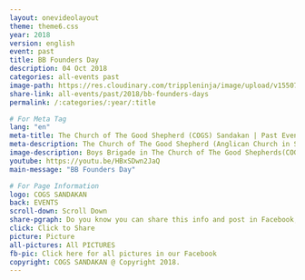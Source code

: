 ```yaml
---
layout: onevideolayout
theme: theme6.css
year: 2018
version: english
event: past
title: BB Founders Day
description: 04 Oct 2018
categories: all-events past
image-path: https://res.cloudinary.com/trippleninja/image/upload/v1550734422/Boys%20Brigade/bb-founders-day.jpg
share-link: all-events/past/2018/bb-founders-days
permalink: /:categories/:year/:title

# For Meta Tag
lang: "en"
meta-title: The Church of The Good Shepherd (COGS) Sandakan | Past Event - Boys' Brigade Founders Days 2018
meta-description: The Church of The Good Shepherd (Anglican Church in Sandakan) | Past Event - Boys' Brigade Founders Days was organized in COGS Sandakan on October 2018
image-description: Boys Brigade in The Church of The Good Shepherds(COGS)
youtube: https://youtu.be/HBxSDwn2JaQ
main-message: "BB Founders Day"

# For Page Information
logo: COGS SANDAKAN
back: EVENTS
scroll-down: Scroll Down
share-pgraph: Do you know you can share this info and post in Facebook, Twitter, GooglePlus and even Whatsapp group? Just click below button and choose the right social media to share!
click: Click to Share
picture: Picture
all-pictures: All PICTURES
fb-pic: Click here for all pictures in our Facebook
copyright: COGS SANDAKAN @ Copyright 2018.
---
```

